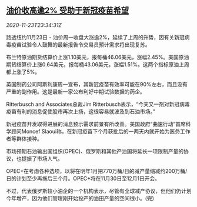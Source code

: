 <!--1606175720000-->
[油价收高逾2% 受助于新冠疫苗希望](https://cn.reuters.com/article/oil-close-1123-mon-idCNKBS28334W)
------

<div><i>2020-11-23T23:34:31Z</i></div><p>路透纽约11月23日 - 油价周一收盘大涨逾2%，延续了上周的升势，因有关新冠病毒疫苗试验令人鼓舞的最新报告令交易员预计需求将出现复苏。</p><p>布兰特原油期货结算价上涨1.10美元，报每桶46.06美元，涨幅2.45%。美国原油期货结算价上涨0.64美元，报每桶43.06美元，涨幅1.51%。这两个指标原油上周都上涨了5%。</p><p>英国制药公司阿斯利康周一宣布，其新冠疫苗有效率可能在90%左右，而且没有严重的副作用。这是最新一家公布利好中期试验数据的药企。</p><p>Ritterbusch and Associates总裁Jim Ritterbusch表示，“今天又一剂对新冠病毒疫苗有利的消息促使股市再次上扬，这很容易就波及到石油市场。”</p><p>新冠疫苗开发取得进展的消息预示需求前景有所改善。美国政府“曲速行动”首席科学顾问Moncef Slaoui称，在新冠疫苗下个月获批后的一两天内就开始为医务工作者等群体接种。</p><p>市场预期石油输出国组织(OPEC)、俄罗斯和其他产油国将延长一项限制产量的协议，也提振了市场人气。</p><p>OPEC+在考虑各种选项，以将在明年1月把770万桶/日的减产量缩减约200万桶/日的计划至少再拖后三个月。OPEC+将在11月30日至12月1日开会。</p><p>不过，代表俄罗斯较小油企的一个机构表示，尽管有全球减产协议，但他们仍计划今年增产，因为他们管理刚开始投产的油田产量的空间很小。(完)</p>
